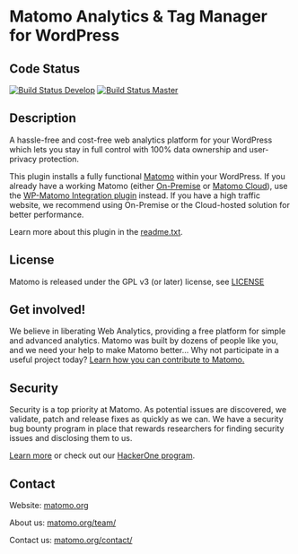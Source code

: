 # Matomo Analytics & Tag Manager for WordPress

## Code Status

[![Build Status Develop](https://travis-ci.org/matomo-org/wp-matomo.svg?branch=develop)](https://travis-ci.org/matomo-org/wp-matomo)
[![Build Status Master](https://travis-ci.org/matomo-org/wp-matomo.svg?branch=develop)](https://travis-ci.org/matomo-org/wp-matomo)

## Description

A hassle-free and cost-free web analytics platform for your WordPress which lets you stay in full control with 100% data ownership and user-privacy protection.

This plugin installs a fully functional [Matomo](https://matomo.org) within your WordPress. If you already have a working Matomo (either [On-Premise](https://matomo.org/matomo-on-premise/) or [Matomo Cloud](https://matomo.org/hosting/)), use the [WP-Matomo Integration plugin](https://wordpress.org/plugins/wp-piwik/) instead. If you have a high traffic website, we recommend using On-Premise or the Cloud-hosted solution for better performance.

Learn more about this plugin in the [readme.txt](readme.txt).

## License

Matomo is released under the GPL v3 (or later) license, see [LICENSE](LICENSE)

## Get involved!

We believe in liberating Web Analytics, providing a free platform for simple and advanced analytics. Matomo was built by dozens of people like you,
and we need your help to make Matomo better… Why not participate in a useful project today? [Learn how you can contribute to Matomo.](https://matomo.org/get-involved)

## Security

Security is a top priority at Matomo. As potential issues are discovered, we validate, patch and release fixes as quickly as we can. We have a security bug bounty program in place that rewards researchers for finding security issues and disclosing them to us.

[Learn more](https://matomo.org/security/) or check out our [HackerOne program](https://hackerone.com/matomo).

## Contact

Website: [matomo.org](https://matomo.org)

About us: [matomo.org/team/](https://matomo.org/team/)

Contact us: [matomo.org/contact/](https://matomo.org/contact/)
